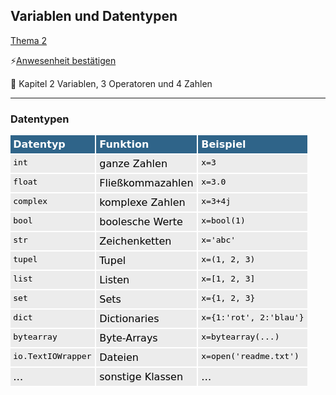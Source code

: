 ## Variablen und Datentypen

[Thema 2](topic-2/readme.md)

⚡[Anwesenheit bestätigen](https://moodle.medizintechnik-hf.ch/mod/attendance/manage.php?id=4479)

📖 Kapitel 2 Variablen, 3 Operatoren und 4 Zahlen

---

### Datentypen

![](../datentypen.png)

